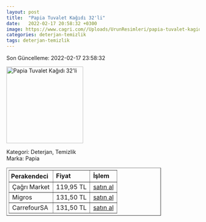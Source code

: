 ```yaml
---
layout: post
title:  "Papia Tuvalet Kağıdı 32'li"
date:   2022-02-17 20:58:32 +0300
image: https://www.cagri.com//Uploads/UrunResimleri/papia-tuvalet-kagidi-32li-9cc8ab.jpg
categories: deterjan-temizlik
tags: deterjan-temizlik
---
```


Son Güncelleme: 2022-02-17 23:58:32

<img src="https://www.cagri.com//Uploads/UrunResimleri/papia-tuvalet-kagidi-32li-9cc8ab.jpg" width="200" alt="Papia Tuvalet Kağıdı 32'li" />

Kategori: Deterjan, Temizlik
<br />
Marka: Papia

<table border="1" style="padding: 5px;width:80%;">
  <tr>
    <td style="padding: 5px;"><strong>Perakendeci</strong></td>
    <td><strong>Fiyat</strong></td>
    <td><strong>İşlem</strong></td>
  </tr>
  <tr>
              <td>Çağrı Market</td>
              <td>119,95 TL</td>
              <td><a target="_blank" href="https://www.cagri.com/papia-tuvalet-kagidi-32li">satın al</a></td>
            </tr><tr>
              <td>Migros</td>
              <td>131,50 TL</td>
              <td><a target="_blank" href="https://www.migros.com.tr/papia-tuvalet-kagidi-32li-3-katli-p-1d953b8">satın al</a></td>
            </tr><tr>
              <td>CarrefourSA</td>
              <td>131,50 TL</td>
              <td><a target="_blank" href="https://www.carrefoursa.com/papia-tuvalet-kagidi-32-li-b-side-p-30090226">satın al</a></td>
            </tr>
</table>
